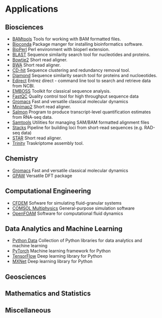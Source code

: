 <h1> Applications</h1>

## Biosciences
* [BAMtools](bamtools.md) Tools for working with BAM formatted files.
* [Bioconda](bioconda.md) Package manger for installing bioinformatics software.
* [BioPerl](bioperl.md) Perl environment with bioperl extension.
* [BLAST](blast.md) Sequence similarity search tool for nucleotides and proteins.
* [Bowtie2](bowtie2.md) Short read aligner. 
* [BWA](bwa.md) Short read aligner.
* [CD-hit](cd-hit.md) Sequence clustering and redundancy removal tool.
* [Diamond](diamond.md ) Sequence similarity search tool for proteins and nucloeotides.
* [Edirect](edirect.md) Entrez direct - command line tool to search and retrieve data from NCBI.
* [EMBOSS](emboss.md) Toolkit for classical sequence analysis.
* [FastQC](fastqc.md) Quality control tool for high throughput sequence data
* [Gromacs](gromacs.md) Fast and versatile classical molecular dynamics
* [Minimap2](minimap2.md) Short read aligner.
* [Salmon](salmon.md) Program to produce transcript-level quantification estimates from RNA-seq data.
* [Samtools](samtools.md) Utilities for managing SAM/BAM formatted alignment files
* [Stacks](stacks.md) Pipeline for building loci from short-read sequences (e.g. RAD-seq data)
* [STAR](star.md) Short read aligner.
* [Trinity](trinity.md) Traskriptome assembly tool.

## Chemistry

* [Gromacs](gromacs.md) Fast and versatile classical molecular dynamics
* [GPAW](gpaw.md) Versatile DFT package

## Computational Engineering

* [CFDEM](cfdem.md)  Sofware for simulating fluid-granular systems
* [COMSOL Multiphysics](comsol.md) General-purpose simulation software
* [OpenFOAM](openfoam.md) Software for computational fluid dynamics 

## Data Analytics and Machine Learning

* [Python Data](python-data.md) Collection of Python libraries for data analytics and machine learning
* [PyTorch](pytorch.md) Machine learning framework for Python
* [TensorFlow](tensorflow.md) Deep learning library for Python
* [MXNet](mxnet.md) Deep learning library for Python

## Geosciences

## Mathematics and Statistics

## Miscellaneous

